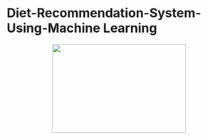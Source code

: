 # Diet-Recommendation-System-Using-Machine Learning
<p align="center">
  <img src="https://github.com/user-attachments/assets/d6282289-30ce-4282-901a-4415bd2640fa" width="300" height="200">
